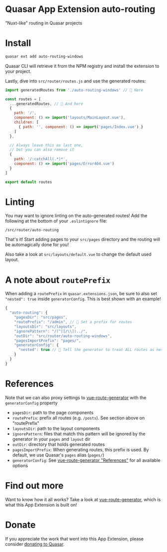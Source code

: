 Quasar App Extension auto-routing
===

\"Nuxt-like\" routing in Quasar projects

# Install
```bash
quasar ext add auto-routing-windows
```
Quasar CLI will retrieve it from the NPM registry and install the extension to your project.

Lastly, dive into `src/router/routes.js` and use the generated routes:

```js
import generatedRoutes from './auto-routing-windows' // 🤿 Here

const routes = [
  ...generatedRoutes, // 🤿 And here
  {
    path: '/',
    component: () => import('layouts/MainLayout.vue'),
    children: [
      { path: '', component: () => import('pages/Index.vue') }
    ]
  },

  // Always leave this as last one,
  // but you can also remove it
  {
    path: '/:catchAll(.*)*',
    component: () => import('pages/Error404.vue')
  }
]

export default routes
```

# Linting
You may want to ignore linting on the auto-generated routes!
Add the following at the bottom of your `.eslintignore` file:
```
/src/router/auto-routing
```

That's it! Start adding pages to your `src/pages` directory and the routing will be automagically done for you!

Also take a look at `src/layouts/default.vue` to change the default used layout.

# A note about `routePrefix`
When adding a `routePrefix` in `quasar.extensions.json`, be sure to also set `"nested": true` inside `generatorConfig`. This is best shown with an example!

```js
{
  "auto-routing": {
    "pagesDir": "src/pages",
    "routePrefix": "/admin", // 🤿 Set a prefix for routes
    "layoutsDir": "src/layouts",
    "ignorePattern": "/(^|[/\\])../",
    "outDir": "src/router/auto-routing-windows",
    "pagesImportPrefix": "pages/",
    "generatorConfig": {
      "nested": true // 🤿 Tell the generator to treat ALL routes as nested.
    }
  }
}
```

# References
Note that we can also proxy settings to [vue-route-generator](https://github.com/ktsn/vue-route-generator) with the `generatorConfig` property

- `pagesDir`: path to the page components
- `routePrefix`: prefix all routes (e.g. `/posts`). See section above on "routePrefix"
- `layoutsDir`: path to the layout components
- `ignorePattern`: files that match this pattern will be ignored by the generator in your `pages` and `layout` dir
- `outDir`: directory that holds generated routes
- `pagesImportPrefix`: When generating routes, this prefix is used. By default, we use Quasar's `pages` alias (`pages/`)
- `generatorConfig`: See [vue-route-generator "References"](https://github.com/ktsn/vue-route-generator) for all available options

# Find out more
Want to know how it all works? Take a look at [vue-route-generator](https://github.com/ktsn/vue-route-generator), which is what this App Extension is built on!

# Donate
If you appreciate the work that went into this App Extension, please consider [donating to Quasar](https://donate.quasar.dev).
